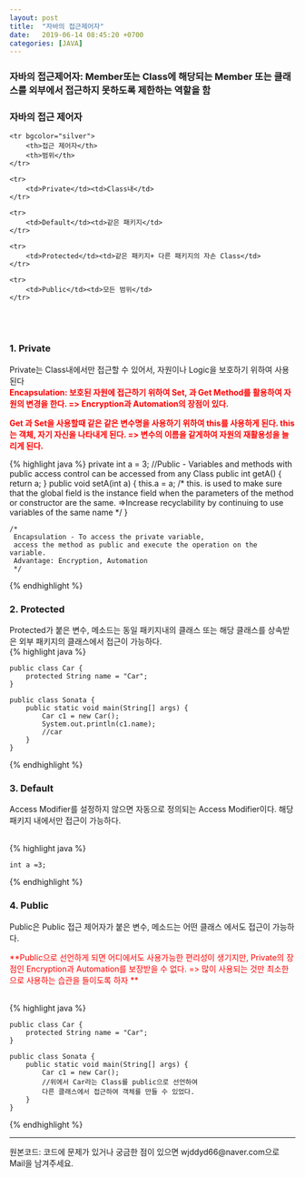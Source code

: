 ```yaml
---
layout: post
title:  "자바의 접근제어자"
date:   2019-06-14 08:45:20 +0700
categories: [JAVA]
---
```


### 자바의 접근제어자: Member또는 Class에 해당되는 Member 또는 클래스를 외부에서 접근하지 못하도록 제한하는 역할을 함
### 자바의 접근 제어자
<table align="center">

	<tr bgcolor="silver">	
		<th>접근 제어자</th>
		<th>범위</th>
	</tr>
	
	<tr>
		<td>Private</td><td>Class내</td>
	</tr>
	
	<tr>
		<td>Default</td><td>같은 패키지</td>
	</tr>
	
	<tr>
		<td>Protected</td><td>같은 패키지+ 다른 패키지의 자손 Class</td>
	</tr>
	
	<tr>
		<td>Public</td><td>모든 범위</td>
	</tr>

</table>
<br>

### 1. Private
Private는 Class내에서만 접근할 수 있어서, 자원이나 Logic을 보호하기 위하여 사용 된다  
<span style ="color: red">**Encapsulation: 보호된 자원에 접근하기 위하여 Set, 과 Get Method를 활용하여 자원의 변경을 한다. => Encryption과 Automation의 장점이 있다.**</span>

<span style ="color: red">**Get 과 Set을 사용할때 같은 같은 변수명을 사용하기 위하여 this를 사용하게 된다. this는 객체, 자기 자신을 나타내게 된다. => 변수의 이름을 같게하여 자원의 재활용성을 늘리게 된다.**</span>

{% highlight java %}
	private int a = 3;
	//Public - Variables and methods with public 
	access control can be accessed from any Class
	public int getA() {
		return a;
	}
	public void setA(int a) {
		this.a = a;
		/*
		 this. is used to make sure that the global field is 	  the instance field 
		 when the parameters of the method or constructor are    	  the same.
		 =>Increase recyclability by continuing to use 		  	   variables of the same name
		 */
	}
	
	/*
	 Encapsulation - To access the private variable, 
	 access the method as public and execute the operation on the variable.
	 Advantage: Encryption, Automation
	 */
{% endhighlight %}

### 2. Protected
Protected가 붙은 변수, 메소드는 동일 패키지내의 클래스 또는 해당 클래스를 상속받은 외부 패키지의 클래스에서 접근이 가능하다.   
{% highlight java %}		

	public class Car {
		protected String name = "Car";
	}
	
	public class Sonata {
		public static void main(String[] args) {
			Car c1 = new Car();
			System.out.println(c1.name);
			//car
		}
	}
{% endhighlight %}
### 3. Default

Access Modifier를 설정하지 않으면 자동으로 정의되는 Access Modifier이다. 해당 패키지 내에서만 접근이 가능하다.

<br>
{% highlight java %}

	int a =3;
{% endhighlight %}
<br>

### 4. Public

Public은 Public 접근 제어자가 붙은 변수, 메소드는 어떤 클래스 에서도 접근이 가능하다.

<span style ="color: red">**Public으로 선언하게 되면 어디에서도 사용가능한 편리성이 생기지만, Private의 장점인 Encryption과 Automation를 보장받을 수 없다. => 많이 사용되는 것만 최소한으로 사용하는 습관을 들이도록 하자 **</span>

<br>
{% highlight java %}

```
public class Car {
	protected String name = "Car";
}

public class Sonata {
	public static void main(String[] args) {
		Car c1 = new Car();
		//위에서 Car라는 Class를 public으로 선언하여 
		다른 클래스에서 접근하여 객체를 만들 수 있었다.
	}
}
```

{% endhighlight %}
<br>

<hr>
원본코드: <https://github.com/wjddyd66/JAVA/tree/master/AccessModifier>
코드에 문제가 있거나 궁금한 점이 있으면 wjddyd66@naver.com으로  Mail을 남겨주세요.

